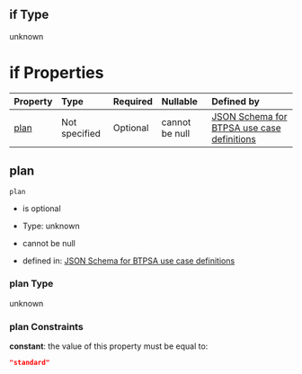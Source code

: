## if Type

unknown

# if Properties

| Property      | Type          | Required | Nullable       | Defined by                                                                                                                                                                                                                                  |
| :------------ | :------------ | :------- | :------------- | :------------------------------------------------------------------------------------------------------------------------------------------------------------------------------------------------------------------------------------------ |
| [plan](#plan) | Not specified | Optional | cannot be null | [JSON Schema for BTPSA use case definitions](btpsa-usecase-properties-services-items-allof-1-then-allof-96-then-allof-2-if-properties-plan.md "undefined#/properties/services/items/allOf/1/then/allOf/96/then/allOf/2/if/properties/plan") |

## plan



`plan`

*   is optional

*   Type: unknown

*   cannot be null

*   defined in: [JSON Schema for BTPSA use case definitions](btpsa-usecase-properties-services-items-allof-1-then-allof-96-then-allof-2-if-properties-plan.md "undefined#/properties/services/items/allOf/1/then/allOf/96/then/allOf/2/if/properties/plan")

### plan Type

unknown

### plan Constraints

**constant**: the value of this property must be equal to:

```json
"standard"
```
